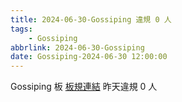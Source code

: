 ```yaml
---
title: 2024-06-30-Gossiping 違規 0 人
tags:
    - Gossiping
abbrlink: 2024-06-30-Gossiping
date: Gossiping-2024-06-30 12:00:00
---
```

Gossiping 板 [板規連結](https://www.ptt.cc/bbs/Gossiping/M.1637425085.A.07D.html)
昨天違規 0 人
